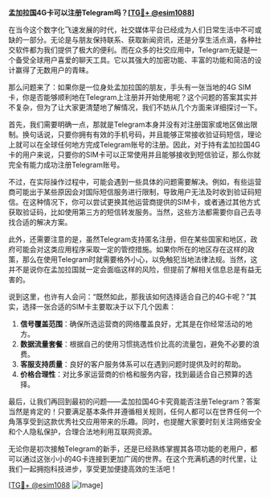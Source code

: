 **孟加拉国4G卡可以注册Telegram吗？[[TG💪+ @esim1088](https://t.me/s/esim1088)]**

在当今这个数字化飞速发展的时代，社交媒体平台已经成为人们日常生活中不可或缺的一部分。无论是与朋友保持联系、获取新闻资讯，还是分享生活点滴，各种社交软件都为我们提供了极大的便利。而在众多的社交应用中，Telegram无疑是一个备受全球用户喜爱的聊天工具。它以其强大的加密功能、丰富的功能和简洁的设计赢得了无数用户的青睐。

那么问题来了：如果你是一位身处孟加拉国的朋友，手头有一张当地的4G SIM卡，你是否能够顺利地在Telegram上注册并开始使用呢？这个问题的答案其实并不复杂，但为了让大家更清楚地了解情况，我们不妨从几个方面来详细探讨一下。

首先，我们需要明确一点，那就是Telegram本身并没有对注册国家或地区做出限制。换句话说，只要你拥有有效的手机号码，并且能够正常接收验证码短信，理论上就可以在全球任何地方完成Telegram账号的注册。因此，对于持有孟加拉国4G卡的用户来说，只要你的SIM卡可以正常使用并且能够接收到短信验证，那么你就完全有能力成功注册Telegram账号。

不过，在实际操作过程中，可能会遇到一些具体的问题需要解决。例如，有些运营商可能出于某些原因会对国际短信服务进行限制，导致用户无法及时收到验证码短信。在这种情况下，你可以尝试更换其他运营商提供的SIM卡，或者通过其他方式获取验证码，比如使用第三方的短信转发服务。当然，这些方法都需要你自己去寻找合适的解决方案。

此外，还需要注意的是，虽然Telegram支持匿名注册，但在某些国家和地区，政府可能会对这类应用程序采取一定的管控措施。如果你所在的地区存在这样的政策，那么在使用Telegram时就需要格外小心，以免触犯当地法律法规。当然，这并不是说你在孟加拉国就一定会面临这样的风险，但提前了解相关信息总是有益无害的。

说到这里，也许有人会问：“既然如此，那我该如何选择适合自己的4G卡呢？”其实，选择一张合适的SIM卡主要取决于以下几个因素：

1. **信号覆盖范围**：确保所选运营商的网络覆盖良好，尤其是在你经常活动的地方。
2. **数据流量套餐**：根据自己的使用习惯挑选性价比高的流量包，避免不必要的浪费。
3. **客服支持质量**：良好的客户服务体系可以在遇到问题时提供及时的帮助。
4. **价格合理性**：对比多家运营商的价格和服务内容，找到最适合自己预算的选择。

最后，让我们再回到最初的问题——孟加拉国4G卡究竟能否注册Telegram？答案当然是肯定的！只要满足基本条件并遵循相关规则，任何人都可以在世界任何一个角落享受到这款优秀社交应用带来的乐趣。同时，也提醒大家要时刻关注网络安全和个人隐私保护，合理合法地利用互联网资源。

无论你是初次接触Telegram的新手，还是已经熟练掌握其各项功能的老用户，都可以通过这张小小的4G卡连接到更加广阔的世界。在这个充满机遇的时代里，让我们一起拥抱科技进步，享受更加便捷高效的生活吧！

[[TG💪+ @esim1088](https://t.me/s/esim1088) ![Image](https://i.postimg.cc/4NQfJmqS/Snipaste-2025-05-13-00-14-12.png)]